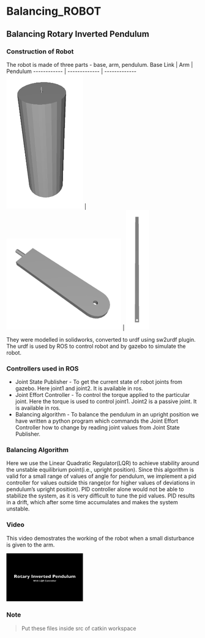 # Balancing_ROBOT

## Balancing Rotary Inverted Pendulum

### Construction of Robot

The robot is made of three parts - base, arm, pendulum.
Base Link | Arm | Pendulum
------------ | ------------- | -------------
<img src="Images/base.png" width="200"/> | <img src="Images/arm.png" width="300"/> | <img src="Images/pendulum.png" width = "60"/>



They were modelled in solidworks, converted to urdf using sw2urdf plugin. The urdf is used by ROS to control robot and by  gazebo to simulate the robot.

### Controllers used in ROS

- Joint State Publisher - To get the current state of robot joints from gazebo. Here joint1 and joint2. It is available in ros.
- Joint Effort Controller - To control the torque applied to the particular joint. Here the torque is used to control joint1. Joint2 is a passive joint. It is available in ros.
- Balancing algorithm - To balance the pendulum in an upright position we have written a python program which commands the Joint Effort Controller how to change by reading joint values from Joint State Publisher.

### Balancing Algorithm

Here we use the Linear Quadratic Regulator(LQR) to achieve stability around the unstable equilibrium point(i.e., upright position). Since this algorithm is valid for a small range of values of angle for pendulum, we implement a pid controller for values outside this range(or for higher values of deviations in pendulum’s upright position). PID controller alone would not be able to stabilize the system, as it is very difficult to tune the pid values. PID results in a drift, which after some time accumulates and makes the system unstable. 

### Video

This video demostrates the working of the robot when a small disturbance is given to the arm.

[<img src="Images/youtube_thumbnail.png" width="200"/>](https://www.youtube.com/watch?v=TlEo0WCmKsQ&feature=youtu.be "Inverted Pendulum")

### Note
>Put these files inside src of catkin workspace
